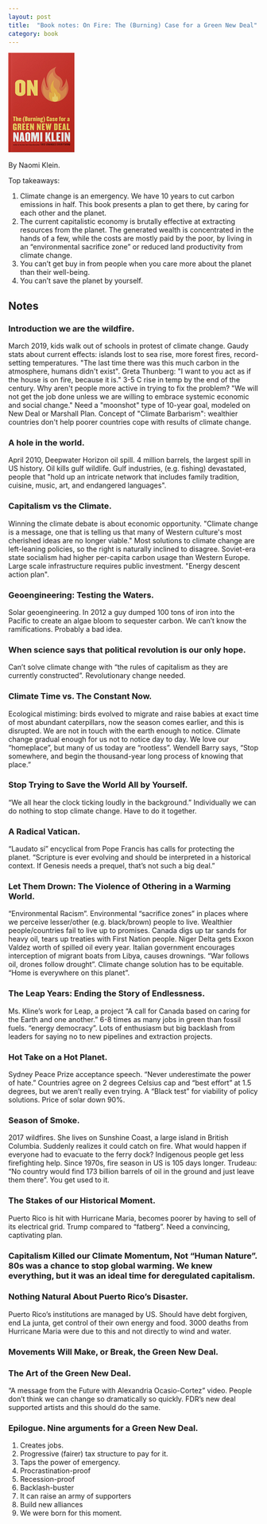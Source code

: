 ```yaml
---
layout: post
title:  "Book notes: On Fire: The (Burning) Case for a Green New Deal"
category: book
---
```


![Book cover](/assets/on-fire-the-burning-case-for-a-green-new-deal.png)

By Naomi Klein.

Top takeaways:
1. Climate change is an emergency. We have 10 years to cut carbon emissions in half. This book presents a plan to get there, by caring for each other and the planet. 
2. The current capitalistic economy is brutally effective at extracting resources from the planet. The generated wealth is concentrated in the hands of a few, while the costs are mostly paid by the poor, by living in an “environmental sacrifice zone” or reduced land productivity from climate change.
3. You can’t get buy in from people when you care more about the planet than their well-being.
4. You can’t save the planet by yourself.

## Notes

### Introduction we are the wildfire.
March 2019, kids walk out of schools in protest of climate change. Gaudy stats about current effects: islands lost to sea rise, more forest fires, record-setting temperatures. "The last time there was this much carbon in the atmosphere, humans didn't exist". Greta Thunberg: "I want to you act as if the house is on fire, because it is." 3-5 C rise in temp by the end of the century. Why aren't people more active in trying to fix the problem? "We will not get the job done unless we are willing to embrace systemic economic and social change." Need a "moonshot" type of 10-year goal, modeled on New Deal or Marshall Plan. Concept of "Climate Barbarism": wealthier countries don't help poorer countries cope with results of climate change.
### A hole in the world.
April 2010, Deepwater Horizon oil spill. 4 million barrels, the largest spill in US history. Oil kills gulf wildlife. Gulf industries, (e.g. fishing) devastated, people that "hold up an intricate network that includes family tradition, cuisine, music, art, and endangered languages".
### Capitalism vs the Climate.
Winning the climate debate is about economic opportunity. "Climate change is a message, one that is telling us that many of Western culture's most cherished ideas are no longer viable." Most solutions to climate change are left-leaning policies, so the right is naturally inclined to disagree. Soviet-era state socialism had higher per-capita carbon usage than Western Europe. Large scale infrastructure requires public investment. "Energy descent action plan".
### Geoengineering: Testing the Waters.
Solar geoengineering. In 2012 a guy dumped 100 tons of iron into the Pacific to create an algae bloom to sequester carbon. We can’t know the ramifications. Probably a bad idea.
### When science says that political revolution is our only hope.
Can’t solve climate change with “the rules of capitalism as they are currently constructed”. Revolutionary change needed.
### Climate Time vs. The Constant Now.
Ecological mistiming: birds evolved to migrate and raise babies at exact time of most abundant caterpillars, now the season comes earlier, and this is disrupted. We are not in touch with the earth enough to notice. Climate change gradual enough for us not to notice day to day. We love our “homeplace”, but many of us today are “rootless”. Wendell Barry says, “Stop somewhere, and begin the thousand-year long process of knowing that place.”
### Stop Trying to Save the World All by Yourself.
“We all hear the clock ticking loudly in the background.” Individually we can do nothing to stop climate change. Have to do it together.
### A Radical Vatican.
“Laudato sí” encyclical from Pope Francis has calls for protecting the planet. “Scripture is ever evolving and should be interpreted in a historical context. If Genesis needs a prequel, that’s not such a big deal.”
### Let Them Drown: The Violence of Othering in a Warming World.
“Environmental Racism”. Environmental “sacrifice zones” in places where we perceive lesser/other (e.g. black/brown) people to live. Wealthier people/countries fail to live up to promises. Canada digs up tar sands for heavy oil, tears up treaties with First Nation people. Niger Delta gets Exxon Valdez worth of spilled oil every year. Italian government encourages interception of migrant boats from Libya, causes drownings. “War follows oil, drones follow drought”. Climate change solution has to be equitable. “Home is everywhere on this planet”.
### The Leap Years: Ending the Story of Endlessness.
Ms. Kline’s work for Leap, a project “A call for Canada based on caring for the Earth and one another.” 6-8 times as many jobs in green than fossil fuels. “energy democracy”. Lots of enthusiasm but big backlash from leaders for saying no to new pipelines and extraction projects.
### Hot Take on a Hot Planet.
Sydney Peace Prize acceptance speech. “Never underestimate the power of hate.” Countries agree on 2 degrees Celsius cap and “best effort” at 1.5 degrees, but we aren’t really even trying. A “Black test” for viability of policy solutions. Price of solar down 90%.
### Season of Smoke.
2017 wildfires. She lives on Sunshine Coast, a large island in British Columbia. Suddenly realizes it could catch on fire. What would happen if everyone had to evacuate to the ferry dock? Indigenous people get less firefighting help. Since 1970s, fire season in US is 105 days longer. Trudeau: “No country would find 173 billion barrels of oil in the ground and just leave them there”. You get used to it.
### The Stakes of our Historical Moment.
Puerto Rico is hit with Hurricane Maria, becomes poorer by having to sell of its electrical grid. Trump compared to “fatberg”. Need a convincing, captivating plan.
### Capitalism Killed our Climate Momentum, Not “Human Nature”. 80s was a chance to stop global warming. We knew everything, but it was an ideal time for deregulated capitalism.
### Nothing Natural About Puerto Rico’s Disaster.
Puerto Rico’s institutions are managed by US. Should have debt forgiven, end La junta, get control of their own energy and food. 3000 deaths from Hurricane Maria were due to this and not directly to wind and water.
### Movements Will Make, or Break, the Green New Deal. 
### The Art of the Green New Deal.
“A message from the Future with Alexandria Ocasio-Cortez” video. People don’t think we can change so dramatically so quickly. FDR’s new deal supported artists and this should do the same.
### Epilogue. Nine arguments for a Green New Deal.
1. Creates jobs.
2. Progressive (fairer) tax structure to pay for it.
3. Taps the power of emergency.
4. Procrastination-proof
5. Recession-proof
6. Backlash-buster
7. It can raise an army of supporters
8. Build new alliances
9. We were born for this moment.
